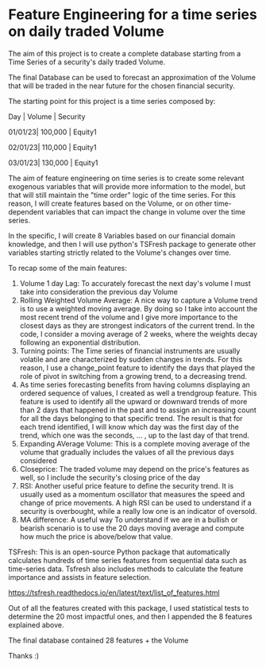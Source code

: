 # Feature Engineering for a time series on daily traded Volume
The aim of this project is to create a complete database starting from a Time Series of a security's daily traded Volume. 

The final Database can be used to forecast an approximation of the Volume that will be traded in the near future for the chosen financial security. 

The starting point for this project is a time series composed by:

Day     |    Volume   |   Security

01/01/23|   100,000   |   Equity1

02/01/23|   110,000   |   Equity1

03/01/23|   130,000   |   Equity1

The aim of feature engineering on time series is to create some relevant exogenous variables that will provide more information to the model, but that will still maintain the "time order" logic of the time series.
For this reason, I will create features based on the Volume, or on other time-dependent variables that can impact the change in volume over the time series.

In the specific, I will create 8 Variables based on our financial domain knowledge, and then I will use python's TSFresh package to generate other variables starting strictly related to the Volume's changes over time.

To recap some of the main features:
1. Volume 1 day Lag: To accurately forecast the next day's volume I must take into consideration the previous day Volume
2. Rolling Weighted Volume Average: A nice way to capture a Volume trend is to use a weighted moving average. By doing so I take into account the most recent trend of the volume and I give more importance to the closest days as they are strongest indicators of the current trend. In the code, I consider a moving average of 2 weeks, where the weights decay following an exponential distribution.
3. Turning points: The Time series of financial instruments are usually volatile and are characterized by sudden changes in trends. For this reason, I use a change_point feature to identify the days that played the role of pivot in switching from a growing trend, to a decreasing trend.
4. As time series forecasting benefits from having columns displaying an ordered sequence of values, I created as well a trendgroup feature. This feature is used to identify all the upward or downward trends of more than 2 days that happened in the past and to assign an increasing count for all the days belonging to that specific trend. The result is that for each trend identified, I will know which day was the first day of the trend, which one was the seconds, ... , up to the last day of that trend.
5. Expanding AVerage Volume: This is a complete moving average of the volume that gradually includes the values of all the previous days considered
6. Closeprice: The traded volume may depend on the price's features as well, so I include the security's closing price of the day
7. RSI: Another useful price feature to define the security trend. It is usually used as a momentum oscillator that measures the speed and change of price movements. A high RSI can be used to understand if a security is overbought, while a really low one is an indicator of oversold.
8. MA difference: A useful way To understand if we are in a bullish or bearish scenario is to use the 20 days moving average and compute how much the price is above/below that value.

TSFresh:
This is an open-source Python package that automatically calculates hundreds of time series features from sequential data such as time-series data. Tsfresh also includes methods to calculate the feature importance and assists in feature selection.  

https://tsfresh.readthedocs.io/en/latest/text/list_of_features.html

Out of all the features created with this package, I used statistical tests to determine the 20 most impactful ones, and then I appended the 8 features explained above. 

The final database contained 28 features + the Volume

Thanks :)



